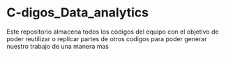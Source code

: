 # C-digos_Data_analytics
Este repositorio almacena todos los códigos del equipo con el objetivo de poder reutilizar o replicar partes de otros codigos para poder generar nuestro trabajo de una manera mas 
